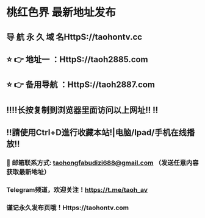 # 桃红色界 最新地址发布 
## 导 航 永 久 域 名HttpS://taohontv.cc
## ⭐️ 👉 地址一 ：HttpS://taoh2885.com
## ⭐️ 👉 备用导航 ：HttpS://taoh2887.com
## ‼️‼️长按复制到浏览器里面访问以上网址‼️  ‼️
## ‼️請使用Ctrl+D進行收藏本站!|电脑/Ipad/手机在线播放‼️
### 📧 邮箱联系方式: taohongfabudizi688@gmail.com （发送任意内容获取最新地址）
### Telegram频道，欢迎关注！https://t.me/taoh_av
### 谨记永久发布页哦！Https://taohontv.com
